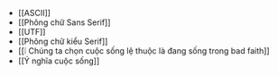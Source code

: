 - [[ASCII]]
- [[Phông chữ Sans Serif]]
- [[UTF]]
- [[Phông chữ kiểu Serif]]
- [[❕ Chúng ta chọn cuộc sống lệ thuộc là đang sống trong bad faith]]
- [[Ý nghĩa cuộc sống]]
